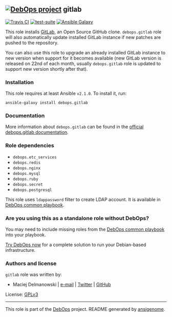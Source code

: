 ## [![DebOps project](http://debops.org/images/debops-small.png)](http://debops.org) gitlab

[![Travis CI](http://img.shields.io/travis/debops/ansible-gitlab.svg?style=flat)](http://travis-ci.org/debops/ansible-gitlab) [![test-suite](http://img.shields.io/badge/test--suite-ansible--gitlab-blue.svg?style=flat)](https://github.com/debops/test-suite/tree/master/ansible-gitlab/)  [![Ansible Galaxy](http://img.shields.io/badge/galaxy-debops.gitlab-660198.svg?style=flat)](https://galaxy.ansible.com/list#/roles/1566)

This role installs [GitLab](https://about.gitlab.com/), an Open Source
GitHub clone.  `debops.gitlab` role will also automatically update
installed GitLab instance if new patches are pushed to the repository.

You can also use this role to upgrade an already installed GitLab instance
to new version when support for it becomes available (new GitLab version is
released on 22nd of each month, usually `debops.gitlab` role is updated
to support new version shortly after that).


### Installation

This role requires at least Ansible `v2.1.0`. To install it, run:

    ansible-galaxy install debops.gitlab

### Documentation

More information about `debops.gitlab` can be found in the
[official debops.gitlab documentation](http://docs.debops.org/en/latest/ansible/roles/debops.gitlab.html).


### Role dependencies

- `debops.etc_services`
- `debops.redis`
- `debops.nginx`
- `debops.mysql`
- `debops.ruby`
- `debops.secret`
- `debops.postgresql`

This role uses `ldappassword` filter to create LDAP account. It is available
in [DebOps common playbook](https://github.com/debops/debops-playbooks/blob/master/playbooks/filter_plugins/ldappassword.py).

### Are you using this as a standalone role without DebOps?

You may need to include missing roles from the [DebOps common
playbook](https://github.com/debops/debops-playbooks/blob/master/playbooks/common.yml)
into your playbook.

[Try DebOps now](https://github.com/debops/debops) for a complete solution to run your Debian-based infrastructure.





### Authors and license

`gitlab` role was written by:
- Maciej Delmanowski | [e-mail](mailto:drybjed@gmail.com) | [Twitter](https://twitter.com/drybjed) | [GitHub](https://github.com/drybjed)

License: [GPLv3](https://tldrlegal.com/license/gnu-general-public-license-v3-%28gpl-3%29)

***

This role is part of the [DebOps](http://debops.org/) project. README generated by [ansigenome](https://github.com/nickjj/ansigenome/).
